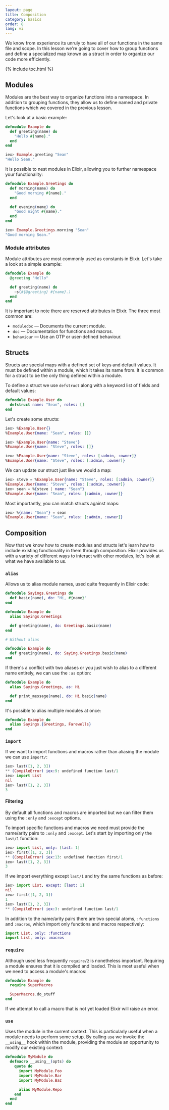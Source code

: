 ```yaml
---
layout: page
title: Composition
category: basics
order: 8
lang: vi
---
```


We know from experience its unruly to have all of our functions in the same file and scope.  In this lesson we're going to cover how to group functions and define a specialized map known as a struct in order to organize our code more efficiently.

{% include toc.html %}

## Modules

Modules are the best way to organize functions into a namespace.  In addition to grouping functions, they allow us to define named and private functions which we covered in the previous lesson.

Let's look at a basic example:

``` elixir
defmodule Example do
  def greeting(name) do
    "Hello #{name}."
  end
end

iex> Example.greeting "Sean"
"Hello Sean."
```

It is possible to nest modules in Elixir, allowing you to further namespace your functionality:

```elixir
defmodule Example.Greetings do
  def morning(name) do
    "Good morning #{name}."
  end

  def evening(name) do
    "Good night #{name}."
  end
end

iex> Example.Greetings.morning "Sean"
"Good morning Sean."
```

### Module attributes

Module attributes are most commonly used as constants in Elixir.  Let's take a look at a simple example:

```elixir
defmodule Example do
  @greeting "Hello"

  def greeting(name) do
    ~s(#{@greeting} #{name}.)
  end
end
```

It is important to note there are reserved attributes in Elixir.  The three most common are:

+ `moduledoc` — Documents the current module.
+ `doc` — Documentation for functions and macros.
+ `behaviour` — Use an OTP or user-defined behaviour.

## Structs

Structs are special maps with a defined set of keys and default values.  It must be defined within a module, which it takes its name from.  It is common for a struct to be the only thing defined within a module.

To define a struct we use `defstruct` along with a keyword list of fields and default values:

```elixir
defmodule Example.User do
  defstruct name: "Sean", roles: []
end
```

Let's create some structs:

```elixir
iex> %Example.User{}
%Example.User{name: "Sean", roles: []}

iex> %Example.User{name: "Steve"}
%Example.User{name: "Steve", roles: []}

iex> %Example.User{name: "Steve", roles: [:admin, :owner]}
%Example.User{name: "Steve", roles: [:admin, :owner]}
```

We can update our struct just like we would a map:

```elixir
iex> steve = %Example.User{name: "Steve", roles: [:admin, :owner]}
%Example.User{name: "Steve", roles: [:admin, :owner]}
iex> sean = %{steve | name: "Sean"}
%Example.User{name: "Sean", roles: [:admin, :owner]}
```

Most importantly, you can match structs against maps:

```elixir
iex> %{name: "Sean"} = sean
%Example.User{name: "Sean", roles: [:admin, :owner]}
```

## Composition

Now that we know how to create modules and structs let's learn how to include existing functionality in them through composition.  Elixir provides us with a variety of different ways to interact with other modules, let's look at what we have available to us.

### `alias`

Allows us to alias module names, used quite frequently in Elixir code:

```elixir
defmodule Sayings.Greetings do
  def basic(name), do: "Hi, #{name}"
end

defmodule Example do
  alias Sayings.Greetings

  def greeting(name), do: Greetings.basic(name)
end

# Without alias

defmodule Example do
  def greeting(name), do: Saying.Greetings.basic(name)
end
```

If there's a conflict with two aliases or you just wish to alias to a different name entirely, we can use the `:as` option:

```elixir
defmodule Example do
  alias Sayings.Greetings, as: Hi

  def print_message(name), do: Hi.basic(name)
end
```

It's possible to alias multiple modules at once:

```elixir
defmodule Example do
  alias Sayings.{Greetings, Farewells}
end
```

### `import`

If we want to import functions and macros rather than aliasing the module we can use `import/`:

```elixir
iex> last([1, 2, 3])
** (CompileError) iex:9: undefined function last/1
iex> import List
nil
iex> last([1, 2, 3])
3
```

#### Filtering

By default all functions and macros are imported but we can filter them using the `:only` and `:except` options.

To import specific functions and macros we need must provide the name/arity pairs to `:only` and `:except`.  Let's start by importing only the `last/1` function:

```elixir
iex> import List, only: [last: 1]
iex> first([1, 2, 3])
** (CompileError) iex:13: undefined function first/1
iex> last([1, 2, 3])
3
```

If we import everything except `last/1` and try the same functions as before:

```elixir
iex> import List, except: [last: 1]
nil
iex> first([1, 2, 3])
1
iex> last([1, 2, 3])
** (CompileError) iex:3: undefined function last/1
```

In addition to the name/arity pairs there are two special atoms, `:functions` and `:macros`, which import only functions and macros respectively:

```elixir
import List, only: :functions
import List, only: :macros
```

### `require`

Although used less frequently `require/2` is nonetheless important.  Requiring a module ensures that it is compiled and loaded.  This is most useful when we need to access a module's macros:

```elixir
defmodule Example do
  require SuperMacros

  SuperMacros.do_stuff
end
```

If we attempt to call a macro that is not yet loaded Elixir will raise an error.

### `use`

Uses the module in the current context.  This is particularly useful when a module needs to perform some setup.  By calling `use` we invoke the `__using__` hook within the module, providing the module an opportunity to modify our existing context:

```elixir
defmodule MyModule do
  defmacro __using__(opts) do
    quote do
      import MyModule.Foo
      import MyModule.Bar
      import MyModule.Baz

      alias MyModule.Repo
    end
  end
end
```
